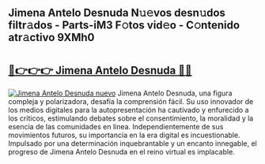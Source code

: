 ## Jimena Antelo Desnuda N𝚞𝚎vos desn𝚞dos filtr𝚊dos - Parts-iM3 F𝚘tos vid𝚎o - C𝚘ntenido atr𝚊ctivo 9XMh0

# <h2><a href="http://mbamds.tromn.icu/?c=Jimena+Antelo+Desnuda">🔗👉👉👉 Jimena Antelo Desnuda 🔗🔗</a></h2>

[![Jimena Antelo Desnuda nuevo](https://i.imgur.com/pEAQMta.gif)](http://mbamds.tromn.icu/?c=Jimena+Antelo+Desnuda)
Jimena Antelo Desnuda, una figura compleja y polarizadora, desafía la comprensión fácil. Su uso innovador de los medios digitales para la autopresentación ha cautivado y enfurecido a los críticos, estimulando debates sobre el consentimiento, la moralidad y la esencia de las comunidades en línea. Independientemente de sus movimientos futuros, su importancia en la era digital es incuestionable. Impulsado por una determinación inquebrantable y un encanto innegable, el progreso de Jimena Antelo Desnuda en el reino virtual es implacable.
